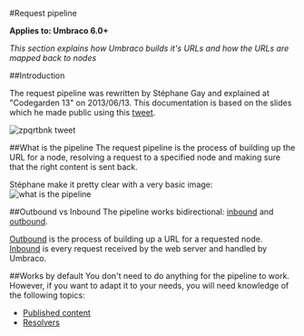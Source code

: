 #Request pipeline

**Applies to: Umbraco 6.0+**

_This section explains how Umbraco builds it's URLs and how the URLs are mapped back to nodes_

 
##Introduction

The request pipeline was rewritten by Stéphane Gay and explained at "Codegarden 13" on 2013/06/13.  This documentation is based on the slides which he made public using this [tweet](https://twitter.com/zpqrtbnk/status/345125834434158592).

![zpqrtbnk tweet](images/zpqrtbnk-status-345125834434158592.png)

##What is the pipeline
The request pipeline is the process of building up the URL for a node, resolving a request to a specified node and making sure that the right content is sent back.

Stéphane make it pretty clear with a very basic image:
![what is the pipeline](images/what-is-the-pipeline.png)

##Outbound vs Inbound
The pipeline works bidirectional: [inbound](inbound-pipeline.md) and [outbound](outbound-pipeline.md).

[Outbound](outbound-pipeline.md) is the process of building up a URL for a requested node.  [Inbound](inbound-pipeline.md) is every request received by the web server and handled by Umbraco.

##Works by default
You don't need to do anything for the pipeline to work. However, if you want to adapt it to your needs, you will need knowledge of the following topics:

- [Published content](../../Reference/Templating/Mvc/querying.md)
- [Resolvers](../../Reference/Plugins/index.md)   
